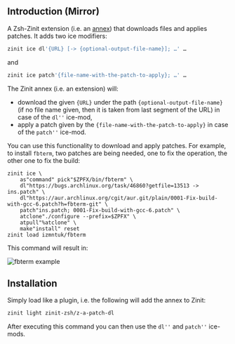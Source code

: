 ## Introduction (Mirror)

A Zsh-Zinit extension (i.e. an
[annex](http://zdharma.org/zinit/wiki/Annexes/)) that downloads files and
applies patches. It adds two ice modifiers:

```zsh
zinit ice dl'{URL} [-> {optional-output-file-name}]; …' …
```

and

```zsh
zinit ice patch'{file-name-with-the-patch-to-apply}; …' …
```

The Zinit annex (i.e. an extension) will:

- download the given `{URL}` under the path `{optional-output-file-name}` (if no
  file name given, then it is taken from last segment of the URL) in case of the
  `dl''` ice-mod,
- apply a patch given by the `{file-name-with-the-patch-to-apply}` in case of
  the `patch''` ice-mod.

You can use this functionality to download and apply patches. For example, to
install `fbterm`, two patches are being needed, one to fix the operation, the
other one to fix the build:

```zsn
zinit ice \
    as"command" pick"$ZPFX/bin/fbterm" \
    dl"https://bugs.archlinux.org/task/46860?getfile=13513 -> ins.patch" \
    dl"https://aur.archlinux.org/cgit/aur.git/plain/0001-Fix-build-with-gcc-6.patch?h=fbterm-git" \
    patch"ins.patch; 0001-Fix-build-with-gcc-6.patch" \
    atclone"./configure --prefix=$ZPFX" \
    atpull"%atclone" \
    make"install" reset
zinit load izmntuk/fbterm
```

This command will result in:

![fbterm
example](https://raw.githubusercontent.com/zinit-zsh/z-a-patch-dl/master/images/fbterm-ex.png)

## Installation

Simply load like a plugin, i.e. the following will add the annex to Zinit:

```zsh
zinit light zinit-zsh/z-a-patch-dl
```

After executing this command you can then use the `dl''` and `patch''` ice-mods.

<!-- vim:set ft=markdown tw=80 et sw=4 sts=4: -->
